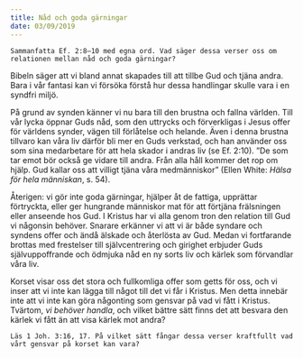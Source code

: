 ```yaml
---
title: Nåd och goda gärningar
date: 03/09/2019
---
```


`Sammanfatta Ef. 2:8–10 med egna ord. Vad säger dessa verser oss om relationen mellan nåd och goda gärningar?`

Bibeln säger att vi bland annat skapades till att tillbe Gud och tjäna andra. Bara i vår fantasi kan vi försöka förstå hur dessa handlingar skulle vara i en syndfri miljö.

På grund av synden känner vi nu bara till den brustna och fallna världen. Till vår lycka öppnar Guds nåd, som den uttrycks och förverkligas i Jesus offer för världens synder, vägen till förlåtelse och helande. Även i denna brustna tillvaro kan våra liv därför bli mer en Guds verkstad, och han använder oss som sina medarbetare för att hela skador i andras liv (se Ef. 2:10). ”De som tar emot bör också ge vidare till andra. Från alla håll kommer det rop om hjälp. Gud kallar oss att villigt tjäna våra medmänniskor” (Ellen White: _Hälsa för hela människan_, s. 54).

Återigen: vi gör inte goda gärningar, hjälper åt de fattiga, upprättar förtryckta, eller ger hungrande människor mat för att förtjäna frälsningen eller anseende hos Gud. I Kristus har vi alla genom tron den relation till Gud vi någonsin behöver. Snarare erkänner vi att vi är både syndare och syndens offer och ändå älskade och återlösta av Gud. Medan vi fortfarande brottas med frestelser till självcentrering och girighet erbjuder Guds självuppoffrande och ödmjuka nåd en ny sorts liv och kärlek som förvandlar våra liv.

Korset visar oss det stora och fullkomliga offer som getts för oss, och vi inser att vi inte kan lägga till något till det vi får i Kristus. Men detta innebär inte att vi inte kan göra någonting som gensvar på vad vi fått i Kristus. Tvärtom, _vi behöver handla_, och vilket bättre sätt finns det att besvara den kärlek vi fått än att visa kärlek mot andra?

`Läs 1 Joh. 3:16, 17. På vilket sätt fångar dessa verser kraftfullt vad vårt gensvar på korset kan vara?`